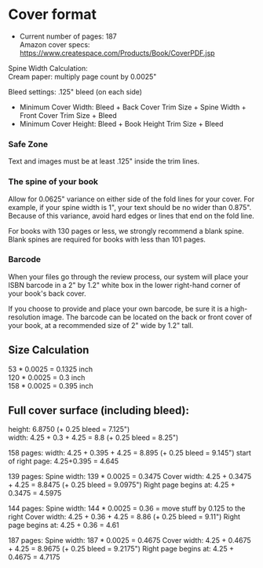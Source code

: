 # Cover format

- Current number of pages: 187    
Amazon cover specs: 
https://www.createspace.com/Products/Book/CoverPDF.jsp

Spine Width Calculation:    
Cream paper: multiply page count by 0.0025"

Bleed settings:
.125" bleed (on each side)

- Minimum Cover Width: Bleed + Back Cover Trim Size + Spine Width + Front Cover Trim Size + Bleed
- Minimum Cover Height: Bleed + Book Height Trim Size + Bleed

### Safe Zone

Text and images must be at least .125" inside the trim lines.

### The spine of your book

Allow for 0.0625" variance on either side of the fold lines for your cover. For example, if your spine width is 1", your text should be no wider than 0.875". Because of this variance, avoid hard edges or lines that end on the fold line.

For books with 130 pages or less, we strongly recommend a blank spine. Blank spines are required for books with less than 101 pages. 

### Barcode

When your files go through the review process, our system will place your ISBN barcode in a 2" by 1.2" white box in the lower right-hand corner of your book's back cover.

If you choose to provide and place your own barcode, be sure it is a high-resolution image. The barcode can be located on the back or front cover of your book, at a recommended size of 2" wide by 1.2" tall.


## Size Calculation

53 * 0.0025 = 0.1325 inch    
120 * 0.0025 = 0.3 inch    
158 * 0.0025 = 0.395 inch

## Full cover surface (including bleed): 
height: 6.8750 (+ 0.25 bleed = 7.125")    
width: 4.25 + 0.3 + 4.25 = 8.8 (+ 0.25 bleed = 8.25")

158 pages:
width: 4.25 + 0.395 + 4.25 = 8.895 (+ 0.25 bleed = 9.145")
start of right page: 4.25+0.395 = 4.645

139 pages:
Spine width: 139 * 0.0025 = 0.3475
Cover width: 4.25 + 0.3475 + 4.25 = 8.8475 (+ 0.25 bleed = 9.0975")
Right page begins at: 4.25 + 0.3475 = 4.5975

144 pages:
Spine width: 144 * 0.0025 = 0.36 = move stuff by 0.125 to the right
Cover width: 4.25 + 0.36 + 4.25 = 8.86 (+ 0.25 bleed = 9.11")
Right page begins at: 4.25 + 0.36 = 4.61

187 pages:
Spine width: 187 * 0.0025 = 0.4675
Cover width: 4.25 + 0.4675 + 4.25 = 8.9675 (+ 0.25 bleed = 9.2175")
Right page begins at: 4.25 + 0.4675 = 4.7175
